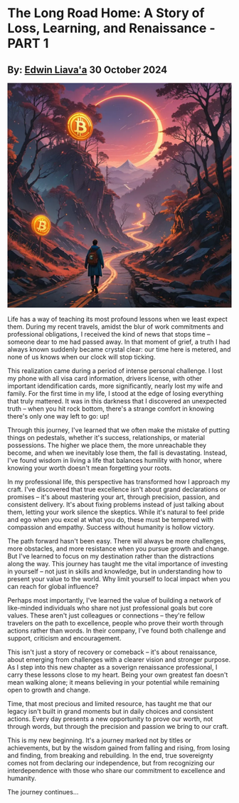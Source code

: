 # The Long Road Home: A Story of Loss, Learning, and Renaissance - PART 1
## By: [Edwin Liava'a](https://github.com/EdwinLiavaa) 30 October 2024

<p align="center">
 <img width="600" src="https://github.com/EdwinLiavaa/liavaa.space/blob/main/blog/20241101/pic.png">
</p>

 Life has a way of teaching its most profound lessons when we least expect them. During my recent travels, amidst the blur of work commitments and professional obligations, I received the kind of news that stops time – someone dear to me had passed away. In that moment of grief, a truth I had always known suddenly became crystal clear: our time here is metered, and none of us knows when our clock will stop ticking.

This realization came during a period of intense personal challenge. I lost my phone with all visa card information, drivers license, with other important idendification cards, more significantly, nearly lost my wife and family. For the first time in my life, I stood at the edge of losing everything that truly mattered. It was in this darkness that I discovered an unexpected truth – when you hit rock bottom, there's a strange comfort in knowing there's only one way left to go: up!

Through this journey, I've learned that we often make the mistake of putting things on pedestals, whether it's success, relationships, or material possessions. The higher we place them, the more unreachable they become, and when we inevitably lose them, the fall is devastating. Instead, I've found wisdom in living a life that balances humility with honor, where knowing your worth doesn't mean forgetting your roots.

In my professional life, this perspective has transformed how I approach my craft. I've discovered that true excellence isn't about grand declarations or promises – it's about mastering your art, through precision, passion, and consistent delivery. It's about fixing problems instead of just talking about them, letting your work silence the skeptics. While it's natural to feel pride and ego when you excel at what you do, these must be tempered with compassion and empathy. Success without humanity is hollow victory.

The path forward hasn't been easy. There will always be more challenges, more obstacles, and more resistance when you pursue growth and change. But I've learned to focus on my destination rather than the distractions along the way. This journey has taught me the vital importance of investing in yourself – not just in skills and knowledge, but in understanding how to present your value to the world. Why limit yourself to local impact when you can reach for global influence?

Perhaps most importantly, I've learned the value of building a network of like-minded individuals who share not just professional goals but core values. These aren't just colleagues or connections – they're fellow travelers on the path to excellence, people who prove their worth through actions rather than words. In their company, I've found both challenge and support, criticism and encouragement.

This isn't just a story of recovery or comeback – it's about renaissance, about emerging from challenges with a clearer vision and stronger purpose. As I step into this new chapter as a soverign renaissance professional, I carry these lessons close to my heart. Being your own greatest fan doesn't mean walking alone; it means believing in your potential while remaining open to growth and change.

Time, that most precious and limited resource, has taught me that our legacy isn't built in grand moments but in daily choices and consistent actions. Every day presents a new opportunity to prove our worth, not through words, but through the precision and passion we bring to our craft.

This is my new beginning. It's a journey marked not by titles or achievements, but by the wisdom gained from falling and rising, from losing and finding, from breaking and rebuilding. In the end, true sovereignty comes not from declaring our independence, but from recognizing our interdependence with those who share our commitment to excellence and humanity.

The journey continues...